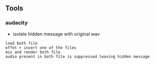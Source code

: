 ## Tools
### audacity
- isolate hidden message with original wav
```
load both file
effet > invert one of the files
mix and render both file
audio present in both file is suppressed leaving hidden message
```